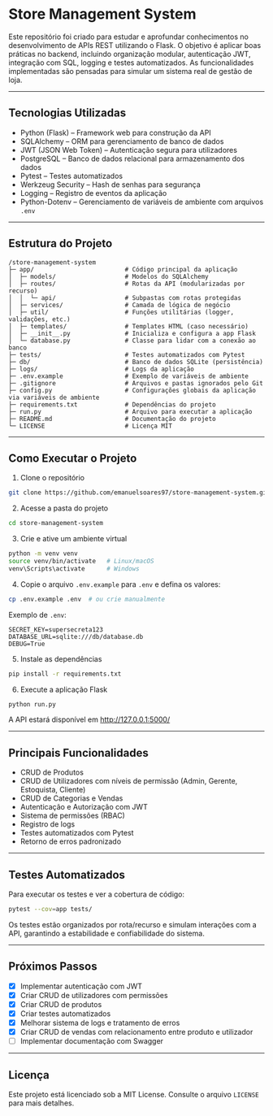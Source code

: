 # Store Management System

Este repositório foi criado para estudar e aprofundar conhecimentos no desenvolvimento de APIs REST utilizando o Flask. O objetivo é aplicar boas práticas no backend, incluindo organização modular, autenticação JWT, integração com SQL, logging e testes automatizados. As funcionalidades implementadas são pensadas para simular um sistema real de gestão de loja.

---

## Tecnologias Utilizadas

- Python (Flask) – Framework web para construção da API
- SQLAlchemy – ORM para gerenciamento de banco de dados
- JWT (JSON Web Token) – Autenticação segura para utilizadores
- PostgreSQL – Banco de dados relacional para armazenamento dos dados
- Pytest – Testes automatizados
- Werkzeug Security – Hash de senhas para segurança
- Logging – Registro de eventos da aplicação
- Python-Dotenv – Gerenciamento de variáveis de ambiente com arquivos `.env`

---

## Estrutura do Projeto

```
/store-management-system
├─ app/                         # Código principal da aplicação
│  ├─ models/                   # Modelos do SQLAlchemy
│  ├─ routes/                   # Rotas da API (modularizadas por recurso)
│  │  └─ api/                   # Subpastas com rotas protegidas
│  ├─ services/                 # Camada de lógica de negócio
│  ├─ util/                     # Funções utilitárias (logger, validações, etc.)
│  ├─ templates/                # Templates HTML (caso necessário)
│  ├─ __init__.py               # Inicializa e configura a app Flask
│  └─ database.py               # Classe para lidar com a conexão ao banco
├─ tests/                       # Testes automatizados com Pytest
├─ db/                          # Banco de dados SQLite (persistência)
├─ logs/                        # Logs da aplicação
├─ .env.example                 # Exemplo de variáveis de ambiente
├─ .gitignore                   # Arquivos e pastas ignorados pelo Git
├─ config.py                    # Configurações globais da aplicação via variáveis de ambiente
├─ requirements.txt             # Dependências do projeto
├─ run.py                       # Arquivo para executar a aplicação
├─ README.md                    # Documentação do projeto
└─ LICENSE                      # Licença MIT
```

---

## Como Executar o Projeto

1. Clone o repositório

```bash
git clone https://github.com/emanuelsoares97/store-management-system.git
```

2. Acesse a pasta do projeto

```bash
cd store-management-system
```

3. Crie e ative um ambiente virtual

```bash
python -m venv venv
source venv/bin/activate   # Linux/macOS
venv\Scripts\activate      # Windows
```

4. Copie o arquivo `.env.example` para `.env` e defina os valores:

```bash
cp .env.example .env  # ou crie manualmente
```

Exemplo de `.env`:
```
SECRET_KEY=supersecreta123
DATABASE_URL=sqlite:///db/database.db
DEBUG=True
```

5. Instale as dependências

```bash
pip install -r requirements.txt
```

6. Execute a aplicação Flask

```bash
python run.py
```

A API estará disponível em http://127.0.0.1:5000/

---

## Principais Funcionalidades

- CRUD de Produtos
- CRUD de Utilizadores com níveis de permissão (Admin, Gerente, Estoquista, Cliente)
- CRUD de Categorias e Vendas
- Autenticação e Autorização com JWT
- Sistema de permissões (RBAC)
- Registro de logs
- Testes automatizados com Pytest
- Retorno de erros padronizado

---

## Testes Automatizados

Para executar os testes e ver a cobertura de código:

```bash
pytest --cov=app tests/
```

Os testes estão organizados por rota/recurso e simulam interações com a API, garantindo a estabilidade e confiabilidade do sistema.

---

## Próximos Passos

- [x] Implementar autenticação com JWT
- [x] Criar CRUD de utilizadores com permissões
- [x] Criar CRUD de produtos
- [x] Criar testes automatizados
- [x] Melhorar sistema de logs e tratamento de erros
- [x] Criar CRUD de vendas com relacionamento entre produto e utilizador
- [ ] Implementar documentação com Swagger

---

## Licença

Este projeto está licenciado sob a MIT License. Consulte o arquivo `LICENSE` para mais detalhes.

